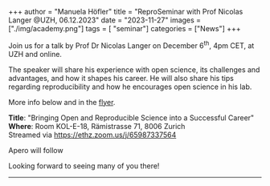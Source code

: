+++
author = "Manuela Höfler"
title = "ReproSeminar with Prof Nicolas Langer @UZH, 06.12.2023"
date = "2023-11-27"
images  = ["./img/academy.png"]
tags = [ "seminar"]
categories = ["News"]
+++

Join us for a talk by Prof Dr Nicolas Langer on December 6<sup>th</sup>, 4pm CET, at UZH and online.
 
The speaker will share his experience with open science, its challenges and advantages, and how it shapes his career. He will also share his tips regarding reproducibility and how he encourages open science in his lab.
 
More info below and in the [flyer](/resources/ReproSeminar_Flyer.pdf).
 
**Title**: "Bringing Open and Reproducible Science into a Successful Career"<br>
**Where**: Room KOL-E-18, Rämistrasse 71, 8006 Zurich<br>
Streamed via https://ethz.zoom.us/j/65987337564 <br>

Apero will follow

Looking forward to seeing many of you there!

---
